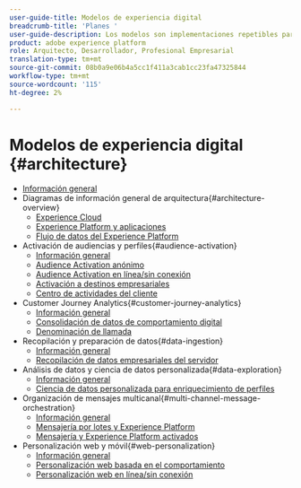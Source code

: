 ```yaml
---
user-guide-title: Modelos de experiencia digital
breadcrumb-title: 'Planes '
user-guide-description: Los modelos son implementaciones repetibles para abordar problemas empresariales establecidos y contienen diagramas de arquitectura, consideraciones técnicas y enlaces de documentación relevantes.
product: adobe experience platform
role: Arquitecto, Desarrollador, Profesional Empresarial
translation-type: tm+mt
source-git-commit: 08b0a9e06b4a5cc1f411a3cab1cc23fa47325844
workflow-type: tm+mt
source-wordcount: '115'
ht-degree: 2%

---
```


# Modelos de experiencia digital {#architecture}

+ [Información general](/help/blueprints/overview.md)
+ Diagramas de información general de arquitectura{#architecture-overview}
   + [Experience Cloud](/help/blueprints/experience-platform/experience-cloud.md)
   + [Experience Platform y aplicaciones](/help/blueprints/experience-platform/platform-applications.md)
   + [Flujo de datos del Experience Platform](/help/blueprints/experience-platform/platform-data-flow.md)
+ Activación de audiencias y perfiles{#audience-activation}
   + [Información general](/help/blueprints/audience-activation/overview.md)
   + [Audience Activation anónimo](/help/blueprints/audience-activation/anonymous.md)
   + [Audience Activation en línea/sin conexión](/help/blueprints/audience-activation/online-offline.md)
   + [Activación a destinos empresariales](/help/blueprints/audience-activation/enterprise-destinations.md)
   + [Centro de actividades del cliente](/help/blueprints/audience-activation/customer-activity.md)
+ Customer Journey Analytics{#customer-journey-analytics}
   + [Información general](/help/blueprints/customer-journey-analytics/overview.md)
   + [Consolidación de datos de comportamiento digital](/help/blueprints/customer-journey-analytics/digital-behavioral-data-consolidation.md)
   + [Denominación de llamada](/help/blueprints/customer-journey-analytics/call-deflect.md)
+ Recopilación y preparación de datos{#data-ingestion}
   + [Información general](/help/blueprints/data-ingestion/overview.md)
   + [Recopilación de datos empresariales del servidor](/help/blueprints/data-ingestion/server-side-collection.md)
+ Análisis de datos y ciencia de datos personalizada{#data-exploration}
   + [Información general](/help/blueprints/data-insights/overview.md)
   + [Ciencia de datos personalizada para enriquecimiento de perfiles](/help/blueprints/data-insights/data-science.md)
+ Organización de mensajes multicanal{#multi-channel-message-orchestration}
   + [Información general](/help/blueprints/multi-channel-message-orchestration/overview.md)
   + [Mensajería por lotes y Experience Platform](/help/blueprints/multi-channel-message-orchestration/batch-messaging.md)
   + [Mensajería y Experience Platform activados](/help/blueprints/multi-channel-message-orchestration/triggered-messaging.md)
+ Personalización web y móvil{#web-personalization}
   + [Información general](/help/blueprints/web-personalization/overview.md)
   + [Personalización web basada en el comportamiento](/help/blueprints/web-personalization/behavioral.md)
   + [Personalización web en línea/sin conexión](/help/blueprints/web-personalization/online-offline.md)

